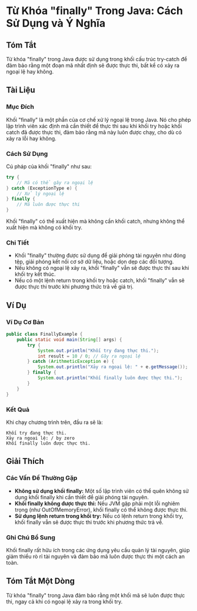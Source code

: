 <!--
Meta Description: # Từ Khóa "finally" Trong Java: Cách Sử Dụng và Ý Nghĩa ## Tóm Tắt Từ khóa "finally" trong Java được sử dụng trong khối cấu trúc try-catch để đảm bảo ...
Meta Keywords: khối, finally, được, thực, thi
-->

# Từ Khóa "finally" Trong Java: Cách Sử Dụng và Ý Nghĩa

## Tóm Tắt
Từ khóa "finally" trong Java được sử dụng trong khối cấu trúc try-catch để đảm bảo rằng một đoạn mã nhất định sẽ được thực thi, bất kể có xảy ra ngoại lệ hay không.

## Tài Liệu
### Mục Đích
Khối "finally" là một phần của cơ chế xử lý ngoại lệ trong Java. Nó cho phép lập trình viên xác định mã cần thiết để thực thi sau khi khối try hoặc khối catch đã được thực thi, đảm bảo rằng mã này luôn được chạy, cho dù có xảy ra lỗi hay không.

### Cách Sử Dụng
Cú pháp của khối "finally" như sau:

```java
try {
    // Mã có thể gây ra ngoại lệ
} catch (ExceptionType e) {
    // Xử lý ngoại lệ
} finally {
    // Mã luôn được thực thi
}
```

Khối "finally" có thể xuất hiện mà không cần khối catch, nhưng không thể xuất hiện mà không có khối try.

### Chi Tiết
- Khối "finally" thường được sử dụng để giải phóng tài nguyên như đóng tệp, giải phóng kết nối cơ sở dữ liệu, hoặc dọn dẹp các đối tượng.
- Nếu không có ngoại lệ xảy ra, khối "finally" vẫn sẽ được thực thi sau khi khối try kết thúc.
- Nếu có một lệnh return trong khối try hoặc catch, khối "finally" vẫn sẽ được thực thi trước khi phương thức trả về giá trị.

## Ví Dụ
### Ví Dụ Cơ Bản
```java
public class FinallyExample {
    public static void main(String[] args) {
        try {
            System.out.println("Khối try đang thực thi.");
            int result = 10 / 0; // Gây ra ngoại lệ
        } catch (ArithmeticException e) {
            System.out.println("Xảy ra ngoại lệ: " + e.getMessage());
        } finally {
            System.out.println("Khối finally luôn được thực thi.");
        }
    }
}
```

### Kết Quả
Khi chạy chương trình trên, đầu ra sẽ là:
```
Khối try đang thực thi.
Xảy ra ngoại lệ: / by zero
Khối finally luôn được thực thi.
```

## Giải Thích
### Các Vấn Đề Thường Gặp
- **Không sử dụng khối finally:** Một số lập trình viên có thể quên không sử dụng khối finally khi cần thiết để giải phóng tài nguyên.
- **Khối finally không được thực thi:** Nếu JVM gặp phải một lỗi nghiêm trọng (như OutOfMemoryError), khối finally có thể không được thực thi.
- **Sử dụng lệnh return trong khối try:** Nếu có lệnh return trong khối try, khối finally vẫn sẽ được thực thi trước khi phương thức trả về.

### Ghi Chú Bổ Sung
Khối finally rất hữu ích trong các ứng dụng yêu cầu quản lý tài nguyên, giúp giảm thiểu rò rỉ tài nguyên và đảm bảo mã luôn được thực thi một cách an toàn.

## Tóm Tắt Một Dòng
Từ khóa "finally" trong Java đảm bảo rằng một khối mã sẽ luôn được thực thi, ngay cả khi có ngoại lệ xảy ra trong khối try.